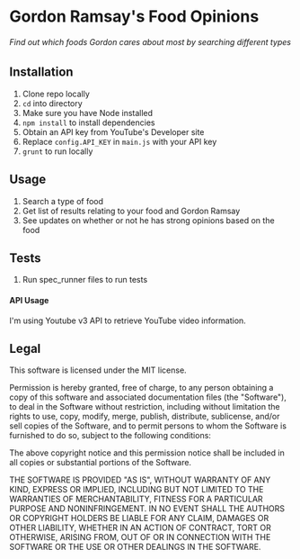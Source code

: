 
# Gordon Ramsay's Food Opinions
###### Find out which foods Gordon cares about most by searching different types

## Installation
1. Clone repo locally
2. `cd` into directory
3. Make sure you have Node installed
4. `npm install` to install dependencies
5. Obtain an API key from YouTube's Developer site
6. Replace `config.API_KEY` in `main.js` with your API key
7. `grunt` to run locally

## Usage
1. Search a type of food
2. Get list of results relating to your food and Gordon Ramsay
3. See updates on whether or not he has strong opinions based on the food

## Tests
1. Run spec_runner files to run tests

#### API Usage

I'm using Youtube v3 API to retrieve YouTube video information.

## Legal

This software is licensed under the MIT license.

Permission is hereby granted, free of charge, to any person obtaining a copy of this software and associated documentation files (the "Software"), to deal in the Software without restriction, including without limitation the rights to use, copy, modify, merge, publish, distribute, sublicense, and/or sell copies of the Software, and to permit persons to whom the Software is furnished to do so, subject to the following conditions:

The above copyright notice and this permission notice shall be included in all copies or substantial portions of the Software.

THE SOFTWARE IS PROVIDED "AS IS", WITHOUT WARRANTY OF ANY KIND, EXPRESS OR IMPLIED, INCLUDING BUT NOT LIMITED TO THE WARRANTIES OF MERCHANTABILITY, FITNESS FOR A PARTICULAR PURPOSE AND NONINFRINGEMENT. IN NO EVENT SHALL THE AUTHORS OR COPYRIGHT HOLDERS BE LIABLE FOR ANY CLAIM, DAMAGES OR OTHER LIABILITY, WHETHER IN AN ACTION OF CONTRACT, TORT OR OTHERWISE, ARISING FROM, OUT OF OR IN CONNECTION WITH THE SOFTWARE OR THE USE OR OTHER DEALINGS IN THE SOFTWARE.
